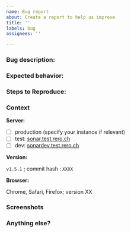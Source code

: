 ```yaml
---
name: Bug report
about: Create a report to help us improve
title: ''
labels: bug
assignees: ''

---
```


<!-- Please, fill the report as precisely as possible.
Be clear and concise. Write a full sentence in the issue title.
Thanks for your help! -->

### Bug description:
<!-- A concise description of the bug you are experiencing -->

### Expected behavior:
<!-- A concise description of what you expected to happen -->

### Steps to Reproduce:
<!-- Example: Steps to reproduce the problem:
1. Go to...
2. Click on...
3. Scroll down to...
4. See error -->

### Context
<!-- In which environment did the problem occur? -->

**Server:**
* [ ] production (specify your instance if relevant)
* [ ] test: [sonar.test.rero.ch](https://sonar.test.rero.ch)
* [ ] dev: [sonardev.test.rero.ch](https://sonardev.test.rero.ch/)

**Version:**
<!-- In which version of SONAR did this problem happen? -->

`v1.5.1` ; commit hash : `XXXX`

**Browser:**
<!-- If relevant -->

Chrome, Safari, Firefox; version XX

### Screenshots
<!-- If relevant, screenshots to help ilustrate the problem -->

### Anything else?
<!-- Any other useful information about the problem -->
